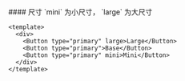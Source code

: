 <cn>
#### 尺寸
`mini` 为小尺寸， `large` 为大尺寸
</cn>

```vue
<template>
  <div>
    <Button type="primary" large>Large</Button>
    <Button type="primary">Base</Button>
    <Button type="primary" mini>Mini</Button>
  </div>
</template>
```